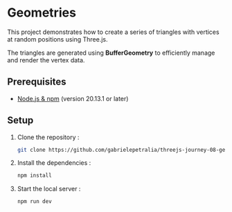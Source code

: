 # Geometries

This project demonstrates how to create a series of triangles with vertices at random positions using Three.js. 

The triangles are generated using **BufferGeometry** to efficiently manage and render the vertex data.

## Prerequisites

- [Node.js & npm](https://nodejs.org/en/download) (version 20.13.1 or later)

## Setup

1. Clone the repository :

   ```bash
   git clone https://github.com/gabrielepetralia/threejs-journey-08-geometries.git
    ```

2. Install the dependencies :

   ```bash
   npm install
    ```

3. Start the local server :

   ```bash
   npm run dev
    ```